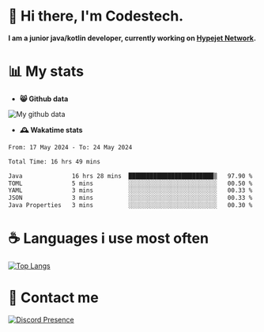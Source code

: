 # 👋 Hi there, I'm Codestech.
**I am a junior java/kotlin developer, currently working on [Hypejet Network](https://github.com/Hypejet).**

# 📊 My stats
- **😸 Github data**

![My github data](https://github-readme-stats.vercel.app/api?username=Codestech1&count_private=true&include_all_commits=true&theme=codeSTACKr)

- **🕰️ Wakatime stats**
<!--START_SECTION:waka-->

```txt
From: 17 May 2024 - To: 24 May 2024

Total Time: 16 hrs 49 mins

Java              16 hrs 28 mins  ████████████████████████▒   97.90 %
TOML              5 mins          ░░░░░░░░░░░░░░░░░░░░░░░░░   00.50 %
YAML              3 mins          ░░░░░░░░░░░░░░░░░░░░░░░░░   00.33 %
JSON              3 mins          ░░░░░░░░░░░░░░░░░░░░░░░░░   00.33 %
Java Properties   3 mins          ░░░░░░░░░░░░░░░░░░░░░░░░░   00.30 %
```

<!--END_SECTION:waka-->

# ☕ Languages i use most often
[![Top Langs](https://github-readme-stats.vercel.app/api/top-langs/?username=Codestech1&layout=compact&langs_count=8&exclude_repo=window5000.github.io&theme=codeSTACKr)](https://github.com/anuraghazra/github-readme-stats)

# 💬 Contact me
[![Discord Presence](https://lanyard.cnrad.dev/api/650718742157852740)](https://discord.com/users/650718742157852740)
</br>
